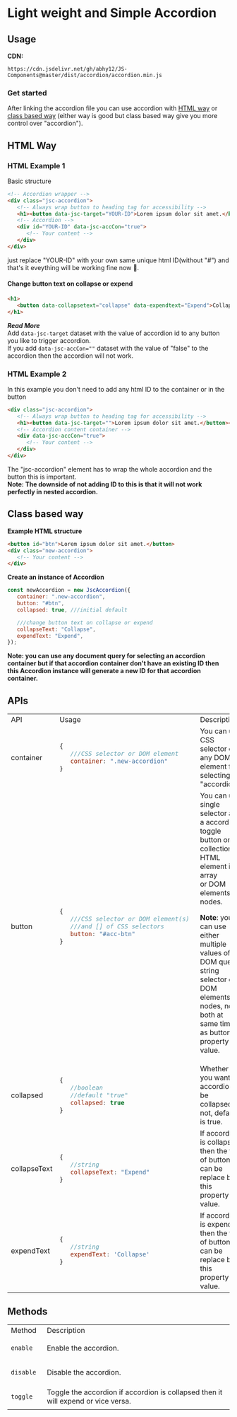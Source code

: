 # Light weight and Simple Accordion

## Usage

**CDN:**
```
https://cdn.jsdelivr.net/gh/abhy12/JS-Components@master/dist/accordion/accordion.min.js
```

### Get started
After linking the accordion file you can use accordion with [HTML way](#html-way) or [class based way](#class-based-way) (either way is good but class based way give you more control over "accordion").

## HTML Way

### HTML Example 1  

Basic structure

```html
<!-- Accordion wrapper -->
<div class="jsc-accordion">
   <!-- Always wrap button to heading tag for accessibility -->
   <h1><button data-jsc-target="YOUR-ID">Lorem ipsum dolor sit amet.</button></h1>
   <!-- Accordion -->
   <div id="YOUR-ID" data-jsc-accCon="true">
      <!-- Your content -->
   </div>
</div>
```

just replace "YOUR-ID" with your own same unique html ID(without "#") and that's it eveything will be working fine now 🎉.  

#### Change button text on collapse or expend
```html
<h1>
   <button data-collapsetext="collapse" data-expendtext="Expend">Collapse</button>
</h1>
```

***Read More***  
Add `data-jsc-target` dataset with the value of accordion id to any button you like to trigger accordion.  
If you add `data-jsc-accCon=""` dataset with the value of "false" to the accordion then the accordion will not work.

### HTML Example 2
In this example you don't need to add any html ID to the container or in the button

```html
<div class="jsc-accordion">
   <!-- Always wrap button to heading tag for accessibility -->
   <h1><button data-jsc-target="">Lorem ipsum dolor sit amet.</button></h1>
   <!-- Accordion content container -->
   <div data-jsc-accCon="true">
      <!-- Your content -->
   </div>
</div>
```

The "jsc-accordion" element has to wrap the whole accordion and the button this is important.  
**Note: The downside of not adding ID to this is that it will not work perfectly in nested accordion.**  


## Class based way

**Example HTML structure**

```html
<button id="btn">Lorem ipsum dolor sit amet.</button>
<div class="new-accordion">
   <!-- Your content -->
</div>
```

**Create an instance of Accordion**

```javascript
const newAccordion = new JscAccordion({	
   container: ".new-accordion",
   button: "#btn",
   collapsed: true, ///initial default

   ///change button text on collapse or expend
   collapseText: "Collapse",
   expendText: "Expend",
});
```

**Note: you can use any document query for selecting an accordion container but if that accordion container don't have an existing ID then this Accordion instance will generate a new ID for that accordion container.**  


## APIs
<table>
<tr>
<td> API </td> <td> Usage </td> <td> Description </td>
</tr>
<tr>
<td> container </td>
<td>
   
```javascript
{
   ///CSS selector or DOM element
   container: ".new-accordion"
}
```
<td>You can use CSS selector or any DOM element for selecting "accordion".</td>
</td>
</tr>  
<tr>
<td> button </td>
<td>
   
```javascript
{
   ///CSS selector or DOM element(s) 
   ///and [] of CSS selectors
   button: "#acc-btn"
}
```
</td>
<td>You can use single selector as a accordion toggle button or collection of HTML element in array or DOM elements nodes.  

**Note**: you can use either multiple values of DOM query string selector or DOM elements nodes, not both at same time as button property value.</td>
</tr>
<tr>
<td> collapsed </td>
<td>
   
```javascript
{
   //boolean
   //default "true"
   collapsed: true
}
```
</td>
<td>Whether you want accordion to be collapsed or not, default is true.</td>
</tr>
<tr>
<td> collapseText </td>
<td>
   
```javascript
{
   //string
   collapseText: "Expend"
}
```
</td>
<td>If accordion is collapsed then the text of button can be replace by this property value.</td>
</tr>
<tr>
<td> expendText </td>
<td>
   
```javascript
{
   //string
   expendText: 'Collapse'
}
```
</td>
<td>If accordion is expended then the text of button can be replace by this property value.</td>
</tr>
</table>  

## Methods
<table>
<tr>
<td> Method </td> <td> Description </td>
</tr>
<tr>
<td>
   
```javascript
enable 
```
</td>
<td>Enable the accordion.</td>
</tr>
<tr>
<td>
   
```javascript
disable 
```
</td>
<td>Disable the accordion.</td>
</tr>
<tr>
<td>
   
```javascript
toggle
```
 </td>
<td>Toggle the accordion if accordion is collapsed then it will expend or vice versa.</td>
</tr>
</table>  
